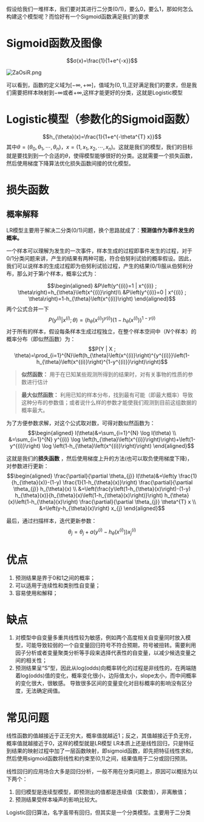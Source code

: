 假设给我们一堆样本，我们要对其进行二分类(0/1)，要么0，要么1，那如何怎么构建这个模型呢？而恰好有一个Sigmoid函数满足我们的要求
# Sigmoid函数及图像

$$σ(x)=\frac{1}{1+e^{-x}}$$

![ZaOsiR.png](https://s2.ax1x.com/2019/07/05/ZaOsiR.png)

可以看到，函数的定义域为$[-\infty,+\infty]$，值域为$(0,1)$,正好满足我们的要求，但是我们需要把样本映射到$-\infty$或者$+\infty$,这样才能更好的分类，这就是Logistic模型
# Logistic模型（参数化的Sigmoid函数）
$$h_{\theta}(x)=\frac{1}{1+e^{-\theta^{T} x}}$$
其中$\theta=\left(\theta_{0}, \theta_{1}, \cdots, \theta_{n}\right)$，$x=\left(1, x_{1},x_{2}, \cdots, x_{n}\right)$。这就是我们的模型，我们的目标就是要找到到一个合适的$\theta$，使得模型能够很好的分类。这就需要一个损失函数，然后使用梯度下降算法优化损失函数间接的优化模型。
# 损失函数

## 概率解释
LR模型主要用于解决二分类(0/1)问题，换个思路就成了：**预测值作为事件发生的概率。**

一个样本可以理解为发生的一次事件，样本生成的过程即事件发生的过程，对于0/1分类问题来讲，产生的结果有两种可能，符合伯努利试验的概率假设。因此，我们可以说样本的生成过程即为伯努利试验过程，产生的结果(0/1)服从伯努利分布，那么对于第$i$个样本，概率公式为：

$$\begin{aligned}
&P\left(y^{(i)}=1 | x^{(i)} ; \theta\right)=h_{\theta}\left(x^{(i)}\right)\\
&P\left(y^{(i)}=0 | x^{(i)} ; \theta\right)=1-h_{\theta}\left(x^{(i)}\right)
\end{aligned}$$
两个公式合并一下
$$P\left(y^{(i)} | x^{(i)} ; \theta\right)=\left(h_{\theta}\left(x^{(i)}\right)^{y(i)}\right)\left(1-h_{\theta}\left(x^{(i)}\right)\right)^{1-y(i)}$$
对于所有的样本，假设每条样本生成过程独立，在整个样本空间中（$N$个样本）的概率分布（即似然函数）为：
$$P(Y | X ; \theta)=\prod_{i=1}^{N}\left(h_{\theta}\left(x^{(i)}\right)^{y^{(i)}}\left(1-h_{\theta}\left(x^{(i)}\right)^{1-y^{(i)}}\right)\right)$$

> **似然函数：** 用于在已知某些观测所得到的结果时，对有关事物的性质的参数进行估计

> **最大似然函数：** 利用已知的样本分布，找到最有可能（即最大概率）导致这种分布的参数值；或者说什么样的参数才能使我们观测到目前这组数据的概率最大。

为了方便参数求解，对这个公式取对数，可得对数似然函数为：
$$\begin{aligned}
l(\theta)&=\sum_{i=1}^{N} \log l(\theta) \\
&=\sum_{i=1}^{N} y^{(i)} \log \left(h_{\theta}\left(x^{(i)}\right)\right)+\left(1-y^{(i)}\right) \log \left(1-h_{\theta}\left(x^{(i)}\right)\right)
\end{aligned}$$

这就是我们的**损失函数** ，然后使用梯度上升的方法(也可以取负使用梯度下降)，对参数进行更新：
$$\begin{aligned}
\frac{\partial}{\partial \theta_{j}} l(\theta)&=\left(y \frac{1}{h_{\theta}(x)}-(1-y) \frac{1}{1-h_{\theta}(x)}\right) \frac{\partial}{\partial \theta_{j}} h_{\theta}(x) \\
&=\left(\frac{y\left(1-h_{\theta}(x)\right)-(1-y) h_{\theta}(x)}{h_{\theta}(x)\left(1-h_{\theta}(x)\right)}\right) h_{\theta}(x)\left(1-h_{\theta}(x)\right) \frac{\partial}{\partial \theta_{j}} \theta^{T} x \\
&=\left(y-h_{\theta}(x)\right) x_{j}
\end{aligned}$$

最后，通过扫描样本，迭代更新参数：
$$\theta_{j}=\theta_{j}+a\left(y^{(i)}-h_{\theta}\left(x^{(i)}\right)\right) x_{j}^{(i)}$$


# 优点
1. 预测结果是界于0和1之间的概率；
2. 可以适用于连续性和类别性自变量；
3. 容易使用和解释；

# 缺点
1. 对模型中自变量多重共线性较为敏感，例如两个高度相关自变量同时放入模型，可能导致较弱的一个自变量回归符号不符合预期，符号被扭转。​需要利用因子分析或者变量聚类分析等手段来选择代表性的自变量，以减少候选变量之间的相关性；
2. 预测结果呈“S”型，因此从log(odds)向概率转化的过程是非线性的，在两端随着​log(odds)值的变化，概率变化很小，边际值太小，slope太小，而中间概率的变化很大，很敏感。 导致很多区间的变量变化对目标概率的影响没有区分度，无法确定阀值。

# 常见问题
线性函数的值越接近于正无穷大，概率值就越近1；反之，其值越接近于负无穷，概率值就越接近于0，这样的模型就是LR模型
LR本质上还是线性回归，只是特征到结果的映射过程中加了一层函数映射，即sigmoid函数，即先把特征线性求和，然后使用sigmoid函数将线性和约束至(0,1)之间，结果值用于二分或回归预测。

线性回归的应用场合大多是回归分析，一般不用在分类问题上，原因可以概括为以下两个：
1. 回归模型是连续型模型，即预测出的值都是连续值（实数值），非离散值；
2. 预测结果受样本噪声的影响比较大。

Logistic回归算法，名字虽带有回归，但其实是一个分类模型。主要用于二分类